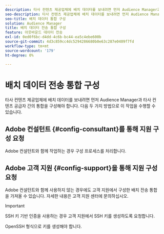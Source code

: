 ```yaml
---
description: 타사 컨텐츠 제공업체에 배치 데이터를 보내려면 먼저 Audience Manager과 타사 컨텐츠 공급자 간의 통합을 구성해야 합니다.
seo-description: 타사 컨텐츠 제공업체에 배치 데이터를 보내려면 먼저 Audience Manager과 타사 컨텐츠 공급자 간의 통합을 구성해야 합니다.
seo-title: 배치 데이터 통합 구성
solution: Audience Manager
title: 배치 데이터 전송 통합 구성
feature: 아웃바운드 데이터 전송
exl-id: 0ed0f6bc-d4dd-4c6b-bc44-ea5c4ebe600b
source-git-commit: 4d3c859cc4dc5294286680b0e63c287e0409f7fd
workflow-type: tm+mt
source-wordcount: '179'
ht-degree: 0%

---
```


# 배치 데이터 전송 통합 구성

타사 컨텐츠 제공업체에 배치 데이터를 보내려면 먼저 Audience Manager과 타사 컨텐츠 공급자 간의 통합을 구성해야 합니다. 다음 두 가지 방법으로 이 작업을 수행할 수 있습니다.

## Adobe 컨설턴트 {#config-consultant}를 통해 지원 구성 요청

Adobe 컨설턴트와 함께 작업하는 경우 구성 프로세스를 처리합니다.

## Adobe 고객 지원 {#config-support}을 통해 지원 구성 요청

Adobe 컨설턴트와 함께 사용하지 않는 경우에도 고객 지원에서 구성한 배치 전송 통합을 가져올 수 있습니다. 자세한 내용은 고객 지원 센터에 문의하십시오.

>[!IMPORTANT]
>
>SSH 키 기반 인증을 사용하는 경우 고객 지원에서 SSH 키를 생성하도록 요청합니다.
>
> OpenSSH 형식으로 키를 생성해야 합니다.
